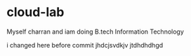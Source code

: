 # cloud-lab

Myself charran and iam doing B.tech Information Technology

i changed here before commit
jhdcjsvdkjv
jtdhdhdhgd
